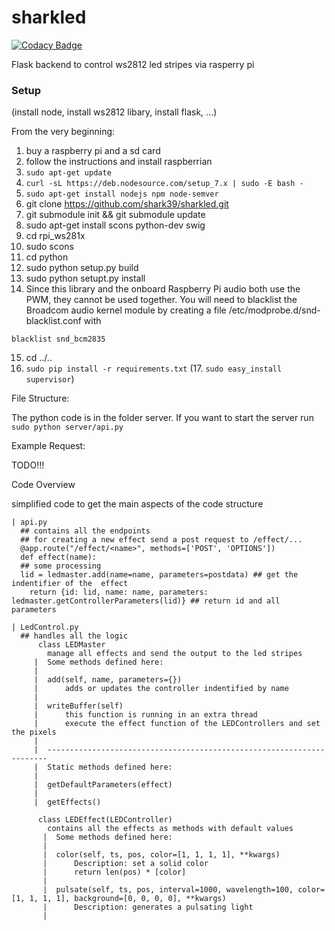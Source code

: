 
# sharkled

[![Codacy Badge](https://api.codacy.com/project/badge/Grade/f4dbf1022b5946dba27ecab2ea7ad01b)](https://www.codacy.com/app/pascalslogin/sharkled?utm_source=github.com&amp;utm_medium=referral&amp;utm_content=shark39/sharkled&amp;utm_campaign=badger)

Flask backend to control ws2812 led stripes via rasperry pi


### Setup
(install node, install ws2812 libary, install flask, ...)

From the very beginning:

1. buy a raspberry pi and a sd card
2. follow the instructions and install raspberrian
3. `sudo apt-get update`
4. `curl -sL https://deb.nodesource.com/setup_7.x | sudo -E bash -`
5. `sudo apt-get install nodejs npm node-semver`
6. git clone https://github.com/shark39/sharkled.git
7. git submodule init && git submodule update
9. sudo apt-get install scons python-dev swig
10. cd rpi_ws281x
11. sudo scons
12. cd python
13. sudo python setup.py build
14. sudo python setupt.py install
15. Since this library and the onboard Raspberry Pi audio both use the PWM, they cannot be used together. You will need to blacklist the Broadcom audio kernel module by creating a file /etc/modprobe.d/snd-blacklist.conf with

```blacklist snd_bcm2835```

15. cd ../..
16. `sudo pip install -r requirements.txt`
(17. `sudo easy_install supervisor`)

File Structure:

The python code is in the folder server.
If you want to start the server run `sudo python server/api.py`

Example Request:

TODO!!!



Code Overview

simplified code to get the main aspects of the code structure
```
| api.py
  ## contains all the endpoints
  ## for creating a new effect send a post request to /effect/...
  @app.route("/effect/<name>", methods=['POST', 'OPTIONS'])
  def effect(name):
  ## some processing
  lid = ledmaster.add(name=name, parameters=postdata) ## get the indentifier of the  effect
	return {id: lid, name: name, parameters: ledmaster.getControllerParameters(lid)} ## return id and all parameters

| LedControl.py
  ## handles all the logic
      class LEDMaster
        manage all effects and send the output to the led stripes
     |  Some methods defined here:
     |  
     |  add(self, name, parameters={})
     |      adds or updates the controller indentified by name
     |  
     |  writeBuffer(self)
     |      this function is running in an extra thread
     |      execute the effect function of the LEDControllers and set the pixels
     |  
     |  ----------------------------------------------------------------------
     |  Static methods defined here:
     |  
     |  getDefaultParameters(effect)
     |  
     |  getEffects()

      class LEDEffect(LEDController)
        contains all the effects as methods with default values
       |  Some methods defined here:
       |  
       |  color(self, ts, pos, color=[1, 1, 1, 1], **kwargs)
       |      Description: set a solid color
       |      return len(pos) * [color]
       |
       |  pulsate(self, ts, pos, interval=1000, wavelength=100, color=[1, 1, 1, 1], background=[0, 0, 0, 0], **kwargs)
       |      Description: generates a pulsating light
       |  
```
